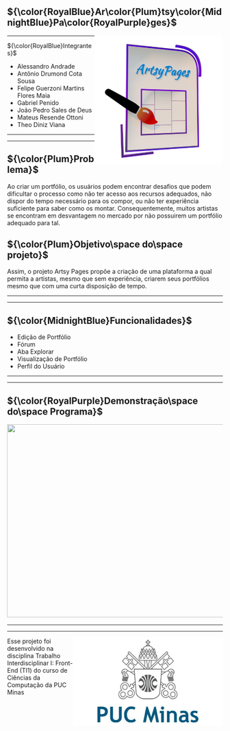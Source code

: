<div>

<section class='titulo'>
<h1>${\color{RoyalBlue}Ar\color{Plum}tsy\color{MidnightBlue}Pa\color{RoyalPurple}ges}$</h1>
  <img src='https://raw.githubusercontent.com/theokiwi/ti_frontend/main/Documentation/Logo/TI_Logo.png' width='300px' heigth='300px' align='right'>
</section>

-----

<section class='integrantes'>
<p>${\color{RoyalBlue}Integrantes}$</p>
<ul>
  <li>Alessandro Andrade</li>
  <li>Antônio Drumond Cota Sousa</li>
  <li>Felipe Guerzoni Martins Flores Maia</li>
  <li>Gabriel Penido</li>
  <li>João Pedro Sales de Deus</li>
  <li>Mateus Resende Ottoni</li>
  <li>Theo Diniz Viana</li>
</ul>
</section>

-----

-----

<section class='description'>
  <h2>${\color{Plum}Problema}$</h2>
  <p class='problema'>
     Ao criar um portfólio, os usuários podem encontrar desafios que podem dificultar o processo como não ter acesso aos recursos adequados, não dispor do tempo necessário para os compor, ou não ter experiência suficiente para saber como os montar. Consequentemente, muitos artistas se encontram em desvantagem no mercado por não possuirem um portfólio adequado para tal.
  </p>
  <h2>${\color{Plum}Objetivo\space do\space projeto}$</h2>
  <p class='objetivo'>
    Assim, o projeto Artsy Pages propõe a criação de uma plataforma a qual permita a artistas, mesmo que sem experiência, criarem seus portfólios mesmo que com uma curta disposição de tempo.
  </p>
</section>

-----

-----

<section class='funcionalidades'>
<h2>${\color{MidnightBlue}Funcionalidades}$</h2>
<ul>
  <li>Edição de Portfólio</li>
  <li>Fórum</li>
  <li>Aba Explorar</li>
  <li>Visualização de Portfólio</li>
  <li>Perfil do Usuário</li>
</ul>
</section>

-----

-----

<section class='demonstration'>
  <h2>${\color{RoyalPurple}Demonstração\space do\space Programa}$</h2>

[<img src="https://img.youtube.com/vi/pYBqg7B4LV4/hqdefault.jpg" width="750" height="450"
/>](https://www.youtube.com/embed/pYBqg7B4LV4)

</section>

-----

-----

<section>
  <img align='right' width='350px' heigth='350px' src='https://raw.githubusercontent.com/theokiwi/ti_frontend/main/Documentation/Logo/PUC_Logo.png'>
  <div align='left' width='500px'>
    <p>Esse projeto foi desenvolvido na disciplina Trabalho Interdisciplinar I: Front-End (TI1) do curso de Ciências da Computação da PUC Minas</p>
  </div>
</section>

</div>
